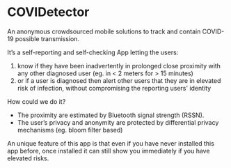 # COVIDetector
An anonymous crowdsourced mobile solutions to track and contain COVID-19 possible transmission. 

It’s a self-reporting and self-checking App letting the users: 
1. know if they have been inadvertently in prolonged close proximity with any other diagnosed user (eg. in < 2 meters for > 15 minutes)
2. or if a user is diagnosed then alert other users that they are in elevated risk of infection, without compromising the reporting users' identity

How could we do it?
- The proximity are estimated by Bluetooth signal strength (RSSN). 
- The user’s privacy and anonymity are protected by differential privacy mechanisms (eg. bloom filter based)

An unique feature of this app is that even if you have never installed this app before, once installed it can still show you immediately if you have elevated risks.
